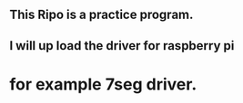 ## This Ripo is a practice program.
## I will up load the driver for raspberry pi
# for example 7seg driver.
